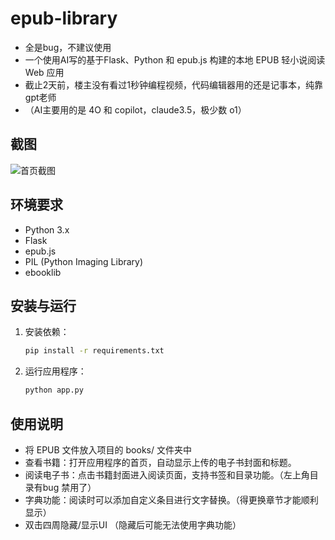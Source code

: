 # epub-library
- 全是bug，不建议使用
- 一个使用AI写的基于Flask、Python 和 epub.js 构建的本地 EPUB 轻小说阅读 Web 应用
- 截止2天前，楼主没有看过1秒钟编程视频，代码编辑器用的还是记事本，纯靠gpt老师
- （AI主要用的是 4O 和 copilot，claude3.5，极少数 o1）

## 截图

![首页截图](path_to_your_screenshot)

## 环境要求

- Python 3.x
- Flask
- epub.js
- PIL (Python Imaging Library)
- ebooklib

## 安装与运行

1. 安装依赖：

   ```bash
   pip install -r requirements.txt

2. 运行应用程序：

   ```bash
   python app.py

## 使用说明

- 将 EPUB 文件放入项目的 books/ 文件夹中
- 查看书籍：打开应用程序的首页，自动显示上传的电子书封面和标题。
- 阅读电子书：点击书籍封面进入阅读页面，支持书签和目录功能。（左上角目录有bug 禁用了）
- 字典功能：阅读时可以添加自定义条目进行文字替换。（得更换章节才能顺利显示）
- 双击四周隐藏/显示UI （隐藏后可能无法使用字典功能）
